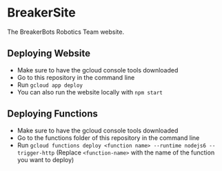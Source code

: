 # BreakerSite
The BreakerBots Robotics Team website.

## Deploying Website
- Make sure to have the gcloud console tools downloaded
- Go to this repository in the command line
- Run `gcloud app deploy`
- You can also run the website locally with `npm start`

## Deploying Functions
- Make sure to have the gcloud console tools downloaded
- Go to the functions folder of this repository in the command line
- Run `gcloud functions deploy <function name> --runtime nodejs6 --trigger-http` (Replace `<function-name>` with the name of the function you want to deploy) 